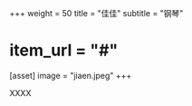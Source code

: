 +++
weight = 50
title = "佳佳"
subtitle = "钢琴"
# item_url = "#"

[asset]
  image = "jiaen.jpeg"
+++

XXXX